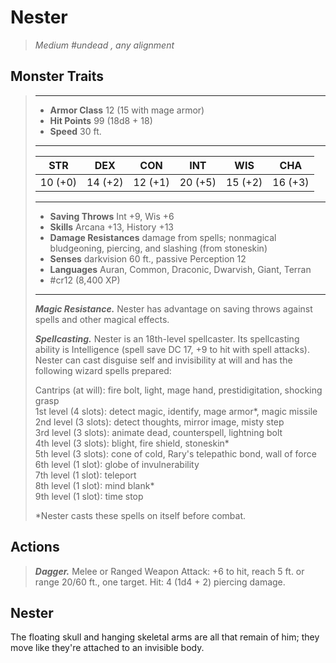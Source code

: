 # Nester
>*Medium #undead , any alignment*
## Monster Traits
>___
>- **Armor Class** 12 (15 with mage armor)
>- **Hit Points** 99 (18d8 + 18)
>- **Speed** 30 ft.
>___
>|STR|DEX|CON|INT|WIS|CHA|
>|:---:|:---:|:---:|:---:|:---:|:---:|
>|10 (+0)|14 (+2)|12 (+1)|20 (+5)|15 (+2)|16 (+3)|
>___
>- **Saving Throws** Int +9, Wis +6
>- **Skills** Arcana +13, History +13
>- **Damage Resistances** damage from spells; nonmagical bludgeoning, piercing, and slashing (from stoneskin)
>- **Senses** darkvision 60 ft., passive Perception 12
>- **Languages** Auran, Common, Draconic, Dwarvish, Giant, Terran
>- #cr12 (8,400 XP)
>___
>***Magic Resistance.*** Nester has advantage on saving throws against spells and other magical effects.  
>
>***Spellcasting.*** Nester is an 18th-level spellcaster. Its spellcasting ability is Intelligence (spell save DC 17, +9 to hit with spell attacks). Nester can cast disguise self and invisibility at will and has the following wizard spells prepared:  
>
>Cantrips (at will): fire bolt, light, mage hand, prestidigitation, shocking grasp  
>1st level (4 slots): detect magic, identify, mage armor*, magic missile  
>2nd level (3 slots): detect thoughts, mirror image, misty step  
>3rd level (3 slots): animate dead, counterspell, lightning bolt  
>4th level (3 slots): blight, fire shield, stoneskin*  
>5th level (3 slots): cone of cold, Rary's telepathic bond, wall of force  
>6th level (1 slot): globe of invulnerability  
>7th level (1 slot): teleport  
>8th level (1 slot): mind blank*  
>9th level (1 slot): time stop  
>
>*Nester casts these spells on itself before combat.  
>
>
## Actions
>***Dagger.*** Melee  or Ranged Weapon Attack: +6 to hit, reach 5 ft. or range 20/60 ft., one target. Hit: 4 (1d4 + 2) piercing damage.
## Nester
The floating skull and hanging skeletal arms are all that remain of him; they move like they're attached to an invisible body.